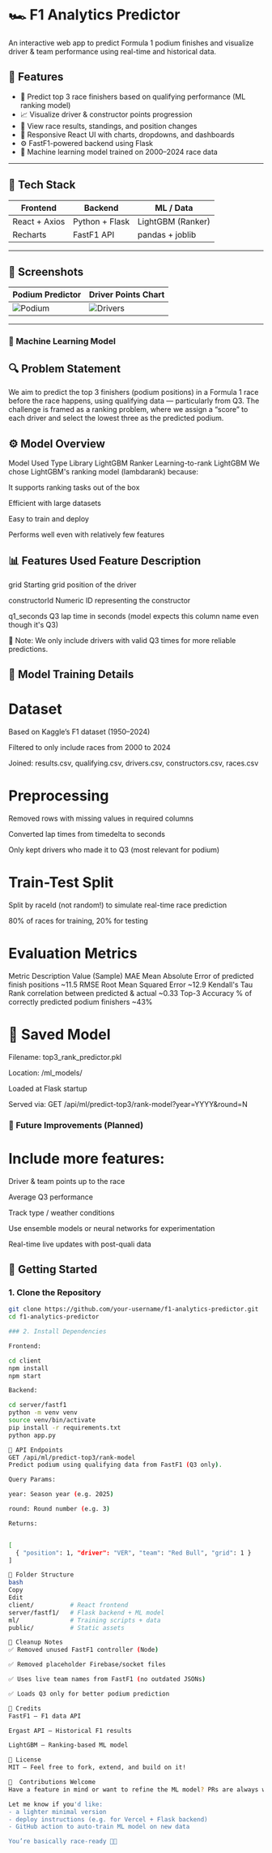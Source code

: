 # 🏎️ F1 Analytics Predictor

An interactive web app to predict Formula 1 podium finishes and visualize driver & team performance using real-time and historical data.

## 🚀 Features

- 🔮 Predict top 3 race finishers based on qualifying performance (ML ranking model)
- 📈 Visualize driver & constructor points progression
- 🏁 View race results, standings, and position changes
- 🎨 Responsive React UI with charts, dropdowns, and dashboards
- ⚙️ FastF1-powered backend using Flask
- 🧠 Machine learning model trained on 2000–2024 race data

---

## 🧱 Tech Stack

| Frontend        | Backend       | ML / Data         |
|-----------------|---------------|-------------------|
| React + Axios   | Python + Flask | LightGBM (Ranker) |
| Recharts        | FastF1 API     | pandas + joblib   |

---

## 📸 Screenshots

| Podium Predictor | Driver Points Chart |
|------------------|---------------------|
| ![Podium](docs/podium.png) | ![Drivers](docs/driver-chart.png) |

---
### 🧠 Machine Learning Model

## 🔍 Problem Statement

We aim to predict the top 3 finishers (podium positions) in a Formula 1 race before the race happens, using qualifying data — particularly from Q3. The challenge is framed as a ranking problem, where we assign a “score” to each driver and select the lowest three as the predicted podium.

## ⚙️ Model Overview
Model Used	Type	Library
LightGBM Ranker	Learning-to-rank	LightGBM
We chose LightGBM's ranking model (lambdarank) because:

It supports ranking tasks out of the box

Efficient with large datasets

Easy to train and deploy

Performs well even with relatively few features

## 📊 Features Used   Feature Description

grid	              Starting grid position of the driver

constructorId	      Numeric ID representing the constructor

q1_seconds	          Q3 lap time in seconds (model expects this column name even though it's Q3)

📌 Note: We only include drivers with valid Q3 times for more reliable predictions.

## 🧪 Model Training Details

# Dataset
Based on Kaggle’s F1 dataset (1950–2024)

Filtered to only include races from 2000 to 2024

Joined: results.csv, qualifying.csv, drivers.csv, constructors.csv, races.csv

# Preprocessing
Removed rows with missing values in required columns

Converted lap times from timedelta to seconds

Only kept drivers who made it to Q3 (most relevant for podium)

# Train-Test Split
Split by raceId (not random!) to simulate real-time race prediction

80% of races for training, 20% for testing

# Evaluation Metrics

Metric	                     Description	Value (Sample)
MAE	                         Mean Absolute Error of predicted finish positions	~11.5
RMSE	                     Root Mean Squared Error	~12.9
Kendall's Tau	             Rank correlation between predicted & actual	~0.33
Top-3 Accuracy	             % of correctly predicted podium finishers	~43%

# 💾 Saved Model
Filename: top3_rank_predictor.pkl

Location: /ml_models/

Loaded at Flask startup

Served via:
GET /api/ml/predict-top3/rank-model?year=YYYY&round=N

### 🔄 Future Improvements (Planned)

# Include more features:

Driver & team points up to the race

Average Q3 performance

Track type / weather conditions

Use ensemble models or neural networks for experimentation

Real-time live updates with post-quali data

## 🔧 Getting Started

### 1. Clone the Repository
```bash
git clone https://github.com/your-username/f1-analytics-predictor.git
cd f1-analytics-predictor

### 2. Install Dependencies

Frontend:

cd client
npm install
npm start

Backend:

cd server/fastf1
python -m venv venv
source venv/bin/activate
pip install -r requirements.txt
python app.py

📡 API Endpoints
GET /api/ml/predict-top3/rank-model
Predict podium using qualifying data from FastF1 (Q3 only).

Query Params:

year: Season year (e.g. 2025)

round: Round number (e.g. 3)

Returns:


[
  { "position": 1, "driver": "VER", "team": "Red Bull", "grid": 1 }
]

📂 Folder Structure
bash
Copy
Edit
client/          # React frontend
server/fastf1/   # Flask backend + ML model
ml/              # Training scripts + data
public/          # Static assets

🧹 Cleanup Notes
✅ Removed unused FastF1 controller (Node)

✅ Removed placeholder Firebase/socket files

✅ Uses live team names from FastF1 (no outdated JSONs)

✅ Loads Q3 only for better podium prediction

📘 Credits
FastF1 – F1 data API

Ergast API – Historical F1 results

LightGBM – Ranking-based ML model

📜 License
MIT — Feel free to fork, extend, and build on it!

🙌  Contributions Welcome
Have a feature in mind or want to refine the ML model? PRs are always welcome!

Let me know if you'd like:
- a lighter minimal version
- deploy instructions (e.g. for Vercel + Flask backend)
- GitHub action to auto-train ML model on new data

You’re basically race-ready 🏁🔥

